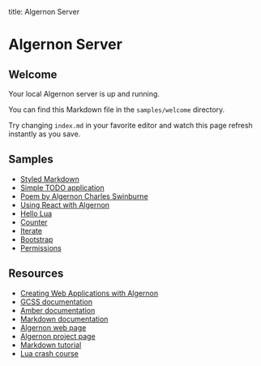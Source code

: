 title: Algernon Server

# Algernon Server

Welcome
-------

Your local Algernon server is up and running.

You can find this Markdown file in the `samples/welcome` directory.

Try changing `index.md` in your favorite editor and watch this page refresh instantly as you save.


Samples
-------

* [Styled Markdown](greetings)
* [Simple TODO application](todo)
* [Poem by Algernon Charles Swinburne](threejs)
* [Using React with Algernon](react)
* [Hello Lua](lua)
* [Counter](counter)
* [Iterate](iterate)
* [Bootstrap](bootstrap)
* [Permissions](permissions)


Resources
---------

* [Creating Web Applications with Algernon](https://www.gitbook.com/read/book/xyproto/creating-web-applications-with-algernon)
* [GCSS documentation](https://github.com/yosssi/gcss/blob/master/README.md)
* [Amber documentation](https://github.com/eknkc/amber/blob/master/README.md)
* [Markdown documentation](https://daringfireball.net/projects/markdown/basics)
* [Algernon web page](http://algernon.roboticoverlords.org/)
* [Algernon project page](https://github.com/xyproto/algernon/)
* [Markdown tutorial](http://markdowntutorial.com/)
* [Lua crash course](http://luatut.com/crash_course.html)
